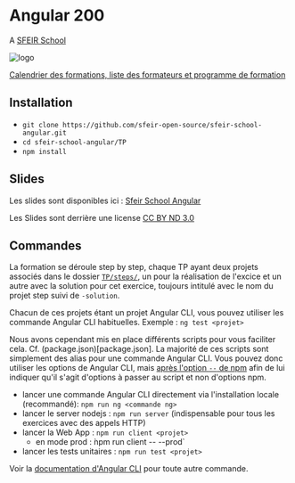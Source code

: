 # Angular 200

A [SFEIR School](https://www.sfeir.com/formation/school/)

![logo](https://www.sfeir.com/img/school/formations/Angular%20200.png)

[Calendrier des formations, liste des formateurs et programme de formation](https://www.sfeir.com/formation/school/angular-200/)

## Installation

- `git clone https://github.com/sfeir-open-source/sfeir-school-angular.git`
- `cd sfeir-school-angular/TP`
- `npm install`

## Slides

Les slides sont disponibles ici : [Sfeir School Angular](https://sfeir-open-source.github.io/sfeir-school-angular/)

Les Slides sont derrière une license [CC BY ND 3.0](https://github.com/sfeir-open-source/sfeir-school-angular/blob/master/docs/LICENSE)

## Commandes

La formation se déroule step by step, chaque TP ayant deux projets associés dans le dossier [`TP/steps/`](TP/steps), un pour la réalisation de l'excice et un autre avec la solution pour cet exercice, toujours intitulé avec le nom du projet step suivi de `-solution`.

Chacun de ces projets étant un projet Angular CLI, vous pouvez utiliser les commande Angular CLI habituelles.
Exemple : `ng test <projet>`

Nous avons cependant mis en place différents scripts pour vous faciliter cela. Cf. (package.json)[package.json].
La majorité de ces scripts sont simplement des alias pour une commande Angular CLI. Vous pouvez donc utiliser les options de Angular CLI, mais [après l'option `--` de npm](https://docs.npmjs.com/cli/run-script.html) afin de lui indiquer qu'il s'agit d'options à passer au script et non d'options npm.

- lancer une commande Angular CLI directement via l'installation locale (recommandé): `npm run ng <commande ng>`
- lancer le server nodejs : `npm run server` (indispensable pour tous les exercices avec des appels HTTP)
- lancer la Web App : `npm run client <projet>`
  - en mode prod : ̀npm run client -- <projet> --prod`
- lancer les tests unitaires : `npm run test <projet>`

Voir la [documentation d'Angular CLI](https://angular.io/cli) pour toute autre commande.
